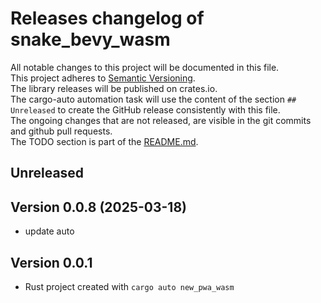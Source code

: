 # Releases changelog of snake_bevy_wasm

All notable changes to this project will be documented in this file.  
This project adheres to [Semantic Versioning](https://semver.org/spec/v2.0.0.html).  
The library releases will be published on crates.io.  
The cargo-auto automation task will use the content of the section `## Unreleased` to create
the GitHub release consistently with this file.  
The ongoing changes that are not released, are visible in the git commits and github pull requests.  
The TODO section is part of the [README.md](https://github.com/automation-tasks-rs/snake_bevy_wasm).  

## Unreleased

## Version 0.0.8 (2025-03-18)

- update auto

## Version 0.0.1

- Rust project created with `cargo auto new_pwa_wasm`
